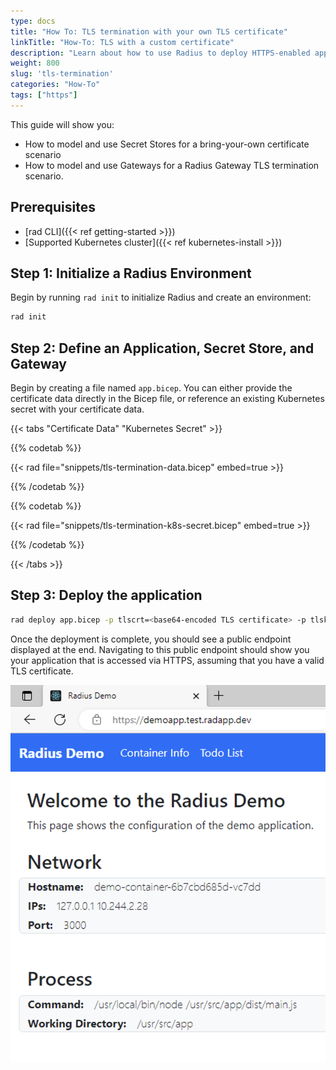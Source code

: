 ```yaml
---
type: docs
title: "How To: TLS termination with your own TLS certificate"
linkTitle: "How-To: TLS with a custom certificate"
description: "Learn about how to use Radius to deploy HTTPS-enabled application with a TLS certificate" 
weight: 800
slug: 'tls-termination'
categories: "How-To"
tags: ["https"]
---
```


This guide will show you:

- How to model and use Secret Stores for a bring-your-own certificate scenario
- How to model and use Gateways for a Radius Gateway TLS termination scenario.

## Prerequisites

- [rad CLI]({{< ref getting-started >}})
- [Supported Kubernetes cluster]({{< ref kubernetes-install >}})

## Step 1: Initialize a Radius Environment

Begin by running `rad init` to initialize Radius and create an environment:

```sh
rad init
```

## Step 2: Define an Application, Secret Store, and Gateway

Begin by creating a file named `app.bicep`. You can either provide the certificate data directly in the Bicep file, or reference an existing Kubernetes secret with your certificate data.

{{< tabs "Certificate Data" "Kubernetes Secret" >}}

{{% codetab %}}

{{< rad file="snippets/tls-termination-data.bicep" embed=true >}}

{{% /codetab %}}

{{% codetab %}}

{{< rad file="snippets/tls-termination-k8s-secret.bicep" embed=true >}}

{{% /codetab %}}

{{< /tabs >}}

## Step 3: Deploy the application

```sh
rad deploy app.bicep -p tlscrt=<base64-encoded TLS certificate> -p tlskey=<base64-encoded TLS certificate private key>
```

Once the deployment is complete, you should see a public endpoint displayed at the end. Navigating to this public endpoint should show you your application that is accessed via HTTPS, assuming that you have a valid TLS certificate.

<img src="https-app.png" alt="View TLS certificate" width=700 />
